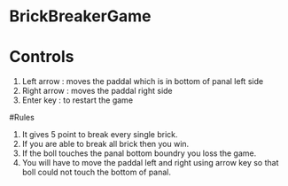# BrickBreakerGame

# Controls
1. Left arrow : moves the paddal which is in bottom of panal left side
2. Right arrow : moves the paddal right side
3. Enter key : to restart the game


#Rules
1. It gives 5 point to break every single brick.
2. If you are able to break all brick then you win.
3. If the boll touches the panal bottom boundry you loss the game.
4. You will have to move the paddal left and right using arrow key so that boll could not touch the bottom of panal. 
